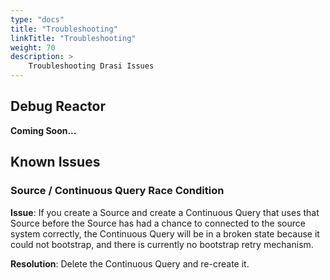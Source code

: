 ```yaml
---
type: "docs"
title: "Troubleshooting"
linkTitle: "Troubleshooting"
weight: 70
description: >
    Troubleshooting Drasi Issues
---
```


## Debug Reactor
**Coming Soon...**

## Known Issues

### Source / Continuous Query Race Condition
**Issue**: If you create a Source and create a Continuous Query that uses that Source before the Source has had a chance to connected to the source system correctly, the Continuous Query will be in a broken state because it could not bootstrap, and there is currently no bootstrap retry mechanism.

**Resolution**: Delete the Continuous Query and re-create it.